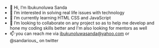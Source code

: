 - 👋 Hi, I’m Ibukunoluwa Sanda
- 👀 I’m interested in solving real life issues with technology 
- 🌱 I’m currently learning HTML CSS and JavaScript
- 💞️ I’m looking to collaborate on any project so as to help me develop and hone my coding skills better and I'm also looking for mentors as well
- 📫 you can reach me via ibukunoluwasanda@yahoo.com or @sandarious_ on twitter

<!---
sandarious/sandarious is a ✨ special ✨ repository because its `README.md` (this file) appears on your GitHub profile.
You can click the Preview link to take a look at your changes.
--->
